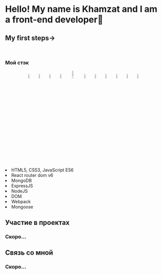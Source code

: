 <h1 aligt>Hello! My name is Khamzat and I am a front-end developer🌱</h1>
  
  <h2>My first steps→</h2>
  <br />


<h3>Мой стэк</h3>
<div align=center>

  <img width=6% src="https://cdn1.iconfinder.com/data/icons/akar-vol-1/24/nextjs-fill-256.png"/>

<img width=6% src="https://cdn0.iconfinder.com/data/icons/logos-brands-in-colors/128/react-256.png" alt="photoReact" />

  <img width=6%  src="https://cdn4.iconfinder.com/data/icons/logos-brands-5/24/redux-256.png" alt="photoReact" />

 <img width=6% src="https://cdn3.iconfinder.com/data/icons/picons-social/57/10-html5-256.png" alt="photoReact" />
 <img width=8% src="https://cdn0.iconfinder.com/data/icons/logos-21/40/CSS3-256.png" alt="photoReact" />
  <img  width=6% src="https://cdn2.iconfinder.com/data/icons/designer-skills/128/code-programming-javascript-software-develop-command-language-256.png" alt="photoJs" />
          <img width=6% src="https://www.codesmith.io/hs-fs/hubfs/Blog%20Images/Blog%20Photos/react-router-logo.png?width=600&name=react-router-logo.png" alt="photoJs" />
 <img width=6% src="https://cdn4.iconfinder.com/data/icons/logos-3/512/mongodb-2-256.png" alt="photoJs" />

  <img  width=6% src="https://the-guild.dev/blog-assets/nodejs-esm/nodejs_logo.png" alt="photoJs" />
              <img  width=6% src="https://www.vectorlogo.zone/logos/expressjs/expressjs-ar21.svg" alt="photoJs" />
              <img width=6% src="https://camo.githubusercontent.com/7c669e872b214571ae0b5097e8d3db369225a806dc2ce9a436cde3497164310c/687474703a2f2f6d6f6e676f64622d746f6f6c732e636f6d2f696d672f6d6f6e676f6f73652e706e67" alt="photoJs" />
</div>

  <li>HTML5, CSS3, JavaScript ES6</li>
  <li>React router dom v6</li>
  <li>MongoDB</li>
  <li>ExpressJS</li>
  <li>NodeJS</li>
  <li>DOM</li>
  <li>Webpack</li>
  <li>Mongoose</li>
</ul>

<h2>Участие в проектах</h2>
</hr>
<h3>Скоро...</h3>

<h2>Связь со мной</h2>
<h3>Скоро...</h3>
